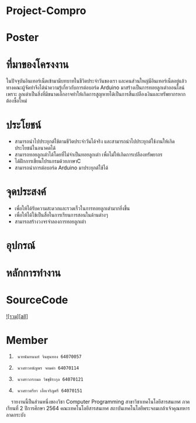 # Project-Compro
# Poster
# ที่มาของโครงงาน
  ในปัจจุบันอินเทอร์เน็ตเข้ามามีบทบาทในชีวิตประจำวันของเรา และคนส่วนใหญ่มีอินเทอร์เน็ตอยู่แล้ว ทางคณะผู้จัดทำจึงได้นำความรู้เกี่ยวกับการต่อบอร์ด
Arduino มาสร้างเป็นการทอยลูกเต๋าออนไลน์ เพราะ ลูกเต๋าเป็นสิ่งที่มีขนาดเล็กอาจทำให้เกิดการสูญหายได้เป็นการสิ้นเปลืองเงินและทรัพยากรหากต้องซื้อใหม่
# ประโยชน์
- สามารถนำไปประยุกต์ใช้ตามชีวิตประจำวันได้จริง และสามารถนำไปประยุกต์ใช้งานให้เกิดประโยชน์ในอนาคตได้
- สามารถทอยลูกเต๋าได้โดยที่ไม่จำเป็นทอยลูกเต๋า เพื่อไม่ให้เกิดการเปลืองทรัพยากร
- ได้ฝึกการเขียนโปรแกรมด้วยภาษาC
- สามารถนำการต่อบอร์ด Arduino มาประยุกต์ใช้ได้
# จุดประสงค์
- เพื่อให้ได้รับความสะดวกและรวดเร็วในการทอยลูกเต๋ามากยิ่งขึ้น
- เพื่อให้ได้ใช้เป็นสื่อในการเรียนการสอนในด้านต่างๆ
- สามารถสร้างวงจรจำลองการทอยลูกเต๋า
# อุปกรณ์
# หลักการทำงาน
# SourceCode
[![รวม][all]](https://cdn.discordapp.com/attachments/963437675103289404/971074275949834280/1.PNG)
# Member
1.      นายนันทนนท์ จินขุนทอง 64070057
2.      นางสาวอนัญพร จอมคำ 64070114
3.      นางสาวกรกมล วิชชุธีระกุล 64070121
4.      นางสาวตรียา เอื้อเจริญศรี 64070151
&emsp;รายงานนี้ป็นส่วนหนึ่งของวิชา Computer Programming สาขาวิชาเทคโนโลยีสารสนเทศ ภาคเรียนที่ 2 ปีการศึกษา 2564
คณะเทคโนโลยีสารสนเทศ สถาบันเทคโนโลยีพระจอมเกล้าเจ้าคุณทหารลาดกระบัง

